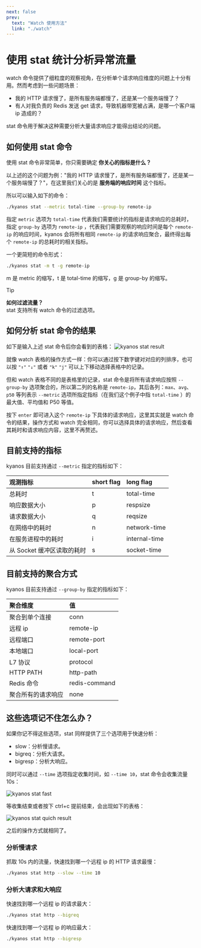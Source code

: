 ```yaml
---
next: false
prev:
  text: "Watch 使用方法"
  link: "./watch"
---
```


# 使用 stat 统计分析异常流量

watch 命令提供了细粒度的观察视角，在分析单个请求响应维度的问题上十分有用。然而考虑到一些问题场景：

- 我的 HTTP 请求慢了，是所有服务端都慢了，还是某一个服务端慢了？
- 有人对我负责的 Redis 发送 get 请求，导致机器带宽被占满，是哪一个客户端 ip 造成的？

stat 命令用于解决这种需要分析大量请求响应才能得出结论的问题。

## 如何使用 stat 命令

使用 stat 命令非常简单，你只需要确定 **你关心的指标是什么？**

以上述的这个问题为例："我的 HTTP 请求慢了，是所有服务端都慢了，还是某一个服务端慢了？"，在这里我们关心的是
**服务端的响应时间** 这个指标。

所以可以输入如下的命令：

```bash
./kyanos stat --metric total-time --group-by remote-ip
```

指定 `metric` 选项为 `total-time` 代表我们需要统计的指标是请求响应的总耗时，指定
`group-by` 选项为 `remote-ip` ，代表我们需要观察的响应时间是每个 `remote-ip`
的响应时间，kyanos 会将所有相同 `remote-ip` 的请求响应聚合，最终得出每个
`remote-ip` 的总耗时的相关指标。

一个更简短的命令形式：

```bash
./kyanos stat -m t -g remote-ip
```

m 是 metric 的缩写，t 是 total-time 的缩写，g 是 group-by 的缩写。

<!-- prettier-ignore -->
> [!TIP]
> **如何过滤流量？**  
> stat 支持所有 watch 命令的过滤选项。

## 如何分析 stat 命令的结果

如下是输入上述 stat 命令后你会看到的表格：
![kyanos stat result](/stat-result.jpg)

就像 watch 表格的操作方式一样：你可以通过按下数字键对对应的列排序，也可以按
`"↑"` `"↓"` 或者 `"k"` `"j"` 可以上下移动选择表格中的记录。

但和 watch 表格不同的是表格里的记录，stat 命令是将所有请求响应按照 `--group-by`
选项聚合的，所以第二列的名称是 `remote-ip`，其后各列：`max`、`avg`、`p50`
等列表示 `--metric` 选项所指定指标（在我们这个例子中指 `total-time`
）的最大值、平均值和 P50 等值。

按下 `enter` 即可进入这个 `remote-ip`
下具体的请求响应，这里其实就是 watch 命令的结果，操作方式和 watch 完全相同，你可以选择具体的请求响应，然后查看其耗时和请求响应内容，这里不再赘述。

## 目前支持的指标

kyanos 目前支持通过 `--metric` 指定的指标如下：

| 观测指标                   | short flag | long flag     |
| :------------------------- | :--------- | :------------ |
| 总耗时                     | t          | total-time    |
| 响应数据大小               | p          | respsize      |
| 请求数据大小               | q          | reqsize       |
| 在网络中的耗时             | n          | network-time  |
| 在服务进程中的耗时         | i          | internal-time |
| 从 Socket 缓冲区读取的耗时 | s          | socket-time   |

## 目前支持的聚合方式

kyanos 目前支持通过 `--group-by` 指定的指标如下：

| 聚合维度           | 值            |
| :----------------- | :------------ |
| 聚合到单个连接     | conn          |
| 远程 ip            | remote-ip     |
| 远程端口           | remote-port   |
| 本地端口           | local-port    |
| L7 协议            | protocol      |
| HTTP PATH          | http-path     |
| Redis 命令         | redis-command |
| 聚合所有的请求响应 | none          |

## 这些选项记不住怎么办？

如果你记不得这些选项，stat 同样提供了三个选项用于快速分析：

- slow：分析慢请求。
- bigreq：分析大请求。
- bigresp：分析大响应。

同时可以通过 `--time` 选项指定收集时间，如
`--time 10`，stat 命令会收集流量 10s：

![kyanos stat fast](/qs-stat-slow.jpg)

等收集结束或者按下 ctrl+c 提前结束，会出现如下的表格：

![kyanos stat quich result](/stat-quick-result.jpg)

之后的操作方式就相同了。

### 分析慢请求

抓取 10s 内的流量，快速找到哪一个远程 ip 的 HTTP 请求最慢：

```bash
./kyanos stat http --slow --time 10
```

### 分析大请求和大响应

快速找到哪一个远程 ip 的请求最大：

```bash
./kyanos stat http --bigreq
```

快速找到哪一个远程 ip 的响应最大：

```bash
./kyanos stat http --bigresp
```
